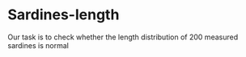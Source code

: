 # Sardines-length
Our task is to check whether the length distribution of 200 measured sardines is normal
